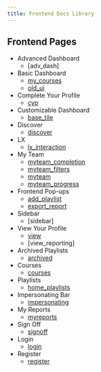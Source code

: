```yaml
---
title: Frontend Docs Library
---
```


## Frontend Pages

- Advanced Dashboard
  - [adv_dash]
- Basic Dashboard
  - [my_courses](/html/my_courses_page.html)
  - [old_ui](/html/old_ui_dashboard.html)
- Complete Your Profile
  - [cyp](/html/complete_your_profile_modal_page.html)
- Customizable Dashboard
  - [base_tile](/html/base_tile_page.html)
- Discover
  - [discover](/html/discover_page.html)
- LX
  - [lx_interaction](/html/lx_interaction.html)
- My Team
  - [myteam_completion](/html/my_team_completion_report_page.html)
  - [myteam_filters](/html/my_team_filters_page.html)
  - [myteam](/html/my_team_page.html)
  - [myteam_progress](/html/my_team_progress_report_page.html)
- Frontend Pop-ups
  - [add_playlist](/html/add_play-list_modal.html)
  - [export_report](/html/export_report_popup.html)
- Sidebar
  - [sidebar]
- View Your Profile
  - [view](/html/view_your_profile_page.html)
  - [view_reporting]
- Archived Playlists
  - [archived](/html/archived_playlists_page.html)
- Courses
  - [courses](/html/course_page.html)
- Playlists
  - [home_playlists](/html/home_playlists_page.html)
- Impersonating Bar
  - [impersonating](/html/impersonating_bar.html)
- My Reports
  - [myreports](/html/my_reports_page.html)
- Sign Off
  - [signoff](/html/sign-off_object_viewer.html)
- Login
  - [login](/html/login_page.html)
- Register
  - [register](/html/register_page.html)
